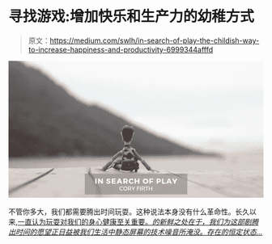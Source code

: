 # 寻找游戏:增加快乐和生产力的幼稚方式

> 原文：<https://medium.com/swlh/in-search-of-play-the-childish-way-to-increase-happiness-and-productivity-6999344afffd>

![](img/76af7a08ab974da7a22f599c47160173.png)

不管你多大，我们都需要腾出时间玩耍。这种说法本身没有什么革命性。长久以来,[一直认为玩耍对我们的身心健康至关重要。*的新鲜之处在于，我们为这部剧腾出时间的愿望正日益被我们生活中静态屏幕的技术噪音所淹没。存在的恒定状态…*](https://www.washingtonpost.com/national/health-science/why-its-good-for-grown-ups-to-go-play/2017/05/19/99810292-fd1f-11e6-8ebe-6e0dbe4f2bca_story.html?noredirect=on)